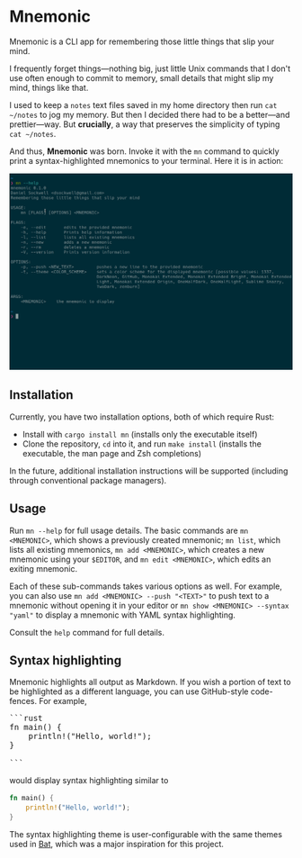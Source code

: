 # Mnemonic

Mnemonic is a CLI app for remembering those little things that slip your mind.

I frequently forget things—nothing big, just little Unix commands that I don't use often enough to commit to memory, small details that might slip my mind, things like that.

I used to keep a `notes` text files saved in my home directory then run `cat ~/notes` to jog my memory.  But then I decided there had to be a better—and prettier—way.  But **crucially**, a way that preserves the simplicity of typing `cat ~/notes`.

And thus, **Mnemonic** was born.  Invoke it with the `mn` command to quickly print a syntax-highlighted mnemonics to your terminal.  Here it is in action:

![Mnemonic in use](./mn.gif)

## Installation 

Currently, you have two installation options, both of which require Rust: 
* Install with `cargo install mn` (installs only the executable itself)
* Clone the repository, `cd` into it, and run `make install` (installs the executable, the man page and Zsh completions)

In the future, additional installation instructions will be supported (including through conventional package managers).

<!--
Optionally, clone the git repository and run `sudo make install` to install the `man` page and the Zsh completions.  The git repository also contains generated completions for Bash, Fish, and Elvish; if you use any of those shells, you can install the completions in the appropriate way for your shell.
-->

## Usage
Run `mn --help` for full usage details.  The basic commands are `mn <MNEMONIC>`, which shows a previously created mnemonic; `mn list`, which lists all existing mnemonics, `mn add <MNEMONIC>`, which creates a new mnemonic using your `$EDITOR`, and `mn edit <MNEMONIC>`, which edits an exiting mnemonic.

Each of these sub-commands takes various options as well.  For example, you can also use `mn add <MNEMONIC> --push "<TEXT>"` to push text to a mnemonic without opening it in your editor or `mn show <MNEMONIC> --syntax "yaml"` to display a mnemonic with YAML syntax highlighting.

Consult the `help` command for full details.

## Syntax highlighting
Mnemonic highlights all output as Markdown.  If you wish a portion of text to be highlighted as a different language, you can use GitHub-style code-fences.  For example,

<pre>
```rust
fn main() {
    println!("Hello, world!");
}

```
</pre>

would display syntax highlighting similar to
```rust
fn main() {
    println!("Hello, world!");
}

```

The syntax highlighting theme is user-configurable with the same themes used in [Bat](https://github.com/sharkdp/bat), which was a major inspiration for this project.

